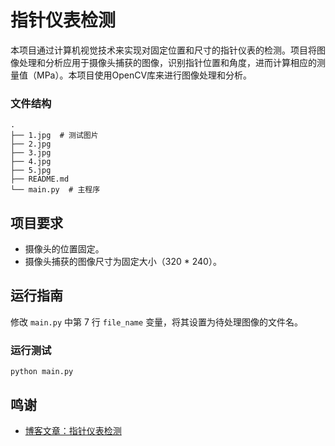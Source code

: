# 指针仪表检测

本项目通过计算机视觉技术来实现对固定位置和尺寸的指针仪表的检测。项目将图像处理和分析应用于摄像头捕获的图像，识别指针位置和角度，进而计算相应的测量值（MPa）。本项目使用OpenCV库来进行图像处理和分析。

### 文件结构

```shell
.
├── 1.jpg  # 测试图片
├── 2.jpg
├── 3.jpg
├── 4.jpg
├── 5.jpg
├── README.md
└── main.py  # 主程序
```

## 项目要求

- 摄像头的位置固定。
- 摄像头捕获的图像尺寸为固定大小（320 * 240）。

## 运行指南

修改 `main.py` 中第 7 行 `file_name` 变量，将其设置为待处理图像的文件名。

### 运行测试

```shell
python main.py
```

## 鸣谢

- [博客文章：指针仪表检测](https://blog.csdn.net/qq_39142743/article/details/115220536)
